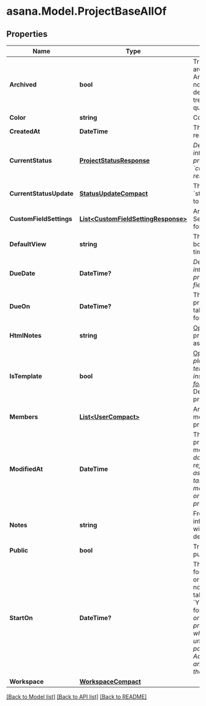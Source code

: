 
# asana.Model.ProjectBaseAllOf

## Properties

Name | Type | Description | Notes
------------ | ------------- | ------------- | -------------
**Archived** | **bool** | True if the project is archived, false if not. Archived projects do not show in the UI by default and may be treated differently for queries. | [optional] 
**Color** | **string** | Color of the project. | [optional] 
**CreatedAt** | **DateTime** | The time at which this resource was created. | [optional] [readonly] 
**CurrentStatus** | [**ProjectStatusResponse**](ProjectStatusResponse.md) | *Deprecated: new integrations should prefer the &#x60;current_status_update&#x60; resource.* | [optional] 
**CurrentStatusUpdate** | [**StatusUpdateCompact**](StatusUpdateCompact.md) | The latest &#x60;status_update&#x60; posted to this project. | [optional] 
**CustomFieldSettings** | [**List&lt;CustomFieldSettingResponse&gt;**](CustomFieldSettingResponse.md) | Array of Custom Field Settings (in compact form). | [optional] [readonly] 
**DefaultView** | **string** | The default view (list, board, calendar, or timeline) of a project. | [optional] 
**DueDate** | **DateTime?** | *Deprecated: new integrations should prefer the &#x60;due_on&#x60; field.* | [optional] 
**DueOn** | **DateTime?** | The day on which this project is due. This takes a date with format YYYY-MM-DD. | [optional] 
**HtmlNotes** | **string** | [Opt In](/docs/input-output-options). The notes of the project with formatting as HTML. | [optional] 
**IsTemplate** | **bool** | [Opt In](/docs/input-output-options). *Deprecated - please use a project template endpoint instead (more in [this forum post](https://forum.asana.com/t/a-new-api-for-project-templates/156432)).* Determines if the project is a template. | [optional] 
**Members** | [**List&lt;UserCompact&gt;**](UserCompact.md) | Array of users who are members of this project. | [optional] [readonly] 
**ModifiedAt** | **DateTime** | The time at which this project was last modified. *Note: This does not currently reflect any changes in associations such as tasks or comments that may have been added or removed from the project.* | [optional] [readonly] 
**Notes** | **string** | Free-form textual information associated with the project (ie., its description). | [optional] 
**Public** | **bool** | True if the project is public to its team. | [optional] 
**StartOn** | **DateTime?** | The day on which work for this project begins, or null if the project has no start date. This takes a date with &#x60;YYYY-MM-DD&#x60; format. *Note: &#x60;due_on&#x60; or &#x60;due_at&#x60; must be present in the request when setting or unsetting the &#x60;start_on&#x60; parameter. Additionally, &#x60;start_on&#x60; and &#x60;due_on&#x60; cannot be the same date.* | [optional] 
**Workspace** | [**WorkspaceCompact**](WorkspaceCompact.md) |  | [optional] 

[[Back to Model list]](../README.md#documentation-for-models)
[[Back to API list]](../README.md#documentation-for-api-endpoints)
[[Back to README]](../README.md)

